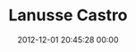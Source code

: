 ---
title: "Lanusse Castro"
date: 2012-12-01 20:45:28 00:00
permalink: /lanux
twitter: ""
likes: [1526,916,1303,100]
id: 1646
gravatar: "http://www.gravatar.com/avatar/61af0e653dc18166a757c71c290de080"
---